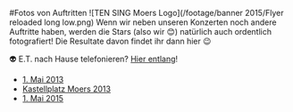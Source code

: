 #Fotos von Auftritten
![TEN SING Moers Logo](/footage/banner 2015/Flyer reloaded long low.png)
Wenn wir neben unseren Konzerten noch andere Auftritte haben, werden die Stars (also wir :blush:) natürlich auch ordentlich fotografiert! Die Resultate davon findet ihr dann hier :wink:

:alien: E.T. nach Hause telefonieren? [Hier entlang](../../Linkliste.md)!

* [1. Mai 2013](https://www.flickr.com/gp/tsmoers/17DKJk)
* [Kastellplatz Moers 2013](https://www.flickr.com/gp/tsmoers/7xC5AB)
* [1. Mai 2015](https://www.flickr.com/gp/tsmoers/W5F6gb)